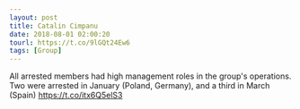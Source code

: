 ```yaml
---
layout: post
title: Catalin Cimpanu
date: 2018-08-01 02:00:20
tourl: https://t.co/9lGQt24Ew6
tags: [Group]
---
```

All arrested members had high management roles in the group's operations. Two were arrested in January (Poland, Germany), and a third in March (Spain) https://t.co/itx6Q5elS3